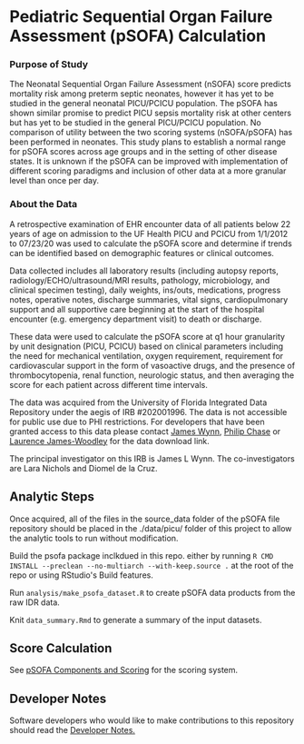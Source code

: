 # Pediatric Sequential Organ Failure Assessment (pSOFA) Calculation

### Purpose of Study
The Neonatal Sequential Organ Failure Assessment (nSOFA) score predicts mortality risk among preterm septic neonates, however it has yet to be studied in the general neonatal PICU/PCICU population. The pSOFA has shown similar promise to predict PICU sepsis mortality risk at other centers but has yet to be studied in the general PICU/PCICU population. No comparison of utility between the two scoring systems (nSOFA/pSOFA) has been performed in neonates. This study plans to establish a normal range for pSOFA scores across age groups and in the setting of other disease states. It is unknown if the pSOFA can be improved with implementation of different scoring paradigms and inclusion of other data at a more granular level than once per day.

### About the Data
A retrospective examination of EHR encounter data of all patients below 22 years of age on admission to the UF Health PICU and PCICU from 1/1/2012 to 07/23/20 was used to calculate the pSOFA score and determine if trends can be identified based on demographic features or clinical outcomes.

Data collected includes all laboratory results (including autopsy reports, radiology/ECHO/ultrasound/MRI results, pathology, microbiology, and clinical specimen testing), daily weights, ins/outs, medications, progress notes, operative notes, discharge summaries, vital signs, cardiopulmonary support and all supportive care beginning at the start of the hospital encounter (e.g. emergency department visit) to death or discharge. 

These data were used to calculate the pSOFA score at q1 hour granularity by unit designation (PICU, PCICU) based on clinical parameters including the need for mechanical ventilation, oxygen requirement, requirement for cardiovascular support in the form of vasoactive drugs, and the presence of thrombocytopenia, renal function, neurologic status, and then averaging the score for each patient across different time intervals.

The data was acquired from the University of Florida Integrated Data Repository under the aegis of IRB #202001996. The data is not accessible for public use due to PHI restrictions. For developers that have been granted access to this data please contact [James Wynn](james.wynn@peds.ufl.edu), [Philip Chase](pbc@ufl.edu) or [Laurence James-Woodley](lawjames1@ufl.edu) for the data download link.

The principal investigator on this IRB is James L Wynn. The co-investigators are Lara Nichols and Diomel de la Cruz.

## Analytic Steps

Once acquired, all of the files in the source_data folder of the pSOFA file repository should be placed in the ./data/picu/ folder of this project to allow the analytic tools to run without modification.

Build the psofa package inclkdued in this repo. either by running `R CMD INSTALL --preclean --no-multiarch --with-keep.source .` at the root of the repo or using RStudio's Build features.

Run `analysis/make_psofa_dataset.R` to create pSOFA data products from the raw IDR data.

Knit `data_summary.Rmd` to generate a summary of the input datasets.

## Score Calculation
See [pSOFA Components and Scoring](psofa_components_and_scoring.pdf) for the scoring system.

## Developer Notes
Software developers who would like to make contributions to this repository should read the [Developer Notes.](developer_notes.md)

